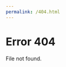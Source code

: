 ```yaml
---
permalink: /404.html
---
```


<!DOCTYPE html>
<html>
<body>
<h1>Error 404</h1>
<p>File not found.</p>
</body>
</html>
